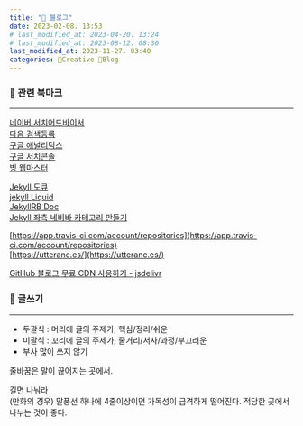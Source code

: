 ```yaml
---
title: "📘 블로그"
date: 2023-02-08. 13:53
# last_modified_at: 2023-04-20. 13:24
# last_modified_at: 2023-08-12. 08:30
last_modified_at: 2023-11-27. 03:40
categories: 🔖Creative 📘Blog
---
```


### 🫠 관련 북마크

---

[네이버 서치어드바이서](https://searchadvisor.naver.com/)  
[다음 검색등록](https://register.search.daum.net/index.daum)  
[구글 애널리틱스](https://analytics.google.com/)  
[구글 서치콘솔](https://search.google.com/u/0/search-console)  
[빙 웹마스터](https://www.bing.com/webmasters/home)  

[Jekyll 도큐](https://jekyllrb-ko.github.io/docs/posts/)  
[jekyll Liquid](https://fuzzysound.github.io/jekyll-liquid)  
[JekyllRB Doc](https://jekyllrb.com/docs/front-matter/)  
[Jekyll 좌측 네비바 카테고리 만들기](https://ansohxxn.github.io/blog/category/)  

[https://app.travis-ci.com/account/repositories](https://app.travis-ci.com/account/repositories)  
[https://utteranc.es/](https://utteranc.es/)  

[GitHub 블로그 무료 CDN 사용하기 - jsdelivr](https://pioneergu.github.io/posts/github-blog-jsdelivr-cdn/)

### 🫠 글쓰기

---

- 두괄식 : 머리에 글의 주제가, 핵심/정리/쉬운
- 미괄식 : 꼬리에 글의 주제가, 줄거리/서사/과정/부끄러운
- 부사 많이 쓰지 않기

줄바꿈은 말이 끊어지는 곳에서.  

길면 나눠라  
(만화의 경우) 말풍선 하나에 4줄이상이면 가독성이 급격하게 떨어진다. 적당한 곳에서 나누는 것이 좋다.  
